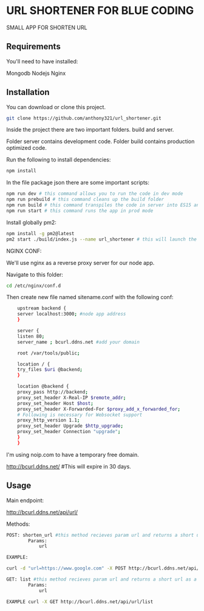# URL SHORTENER FOR BLUE CODING

SMALL APP FOR SHORTEN URL

## Requirements

You'll need to have installed:

Mongodb
Nodejs
Nginx

## Installation

You can download or clone this project.

```bash
git clone https://github.com/anthony321/url_shortener.git
```

Inside the project there are two important folders. 
build and server.

Folder server contains development code.
Folder build contains production optimized code.

Run the following to install dependencies:

```bash
npm install
```

In the file package json there are some important scripts:

```bash
npm run dev # this command allows you to run the code in dev mode
npm run prebuild # this command cleans up the build folder
npm run build # this command transpiles the code in server into ES15 and place it in the folder build
npm run start # this command runs the app in prod mode
```
Install globally pm2:
```bash
npm install -g pm2@latest
pm2 start ./build/index.js --name url_shortener # this will launch the app as a service
```

NGINX CONF:

We'll use nginx as a reverse proxy server for our node app.

Navigate to this folder:

```bash
cd /etc/nginx/conf.d
```
Then create new file named sitename.conf with the following conf:

```bash
    upstream backend {
    server localhost:3000; #node app address
    }

    server {
    listen 80;
    server_name ; bcurl.ddns.net #add your domain

    root /var/tools/public;

    location / {
    try_files $uri @backend;
    }

    location @backend {
    proxy_pass http://backend;
    proxy_set_header X-Real-IP $remote_addr;
    proxy_set_header Host $host;
    proxy_set_header X-Forwarded-For $proxy_add_x_forwarded_for;
    # Following is necessary for Websocket support
    proxy_http_version 1.1;
    proxy_set_header Upgrade $http_upgrade;
    proxy_set_header Connection "upgrade";
    }
    }
```

I'm using noip.com to have a temporary free domain.

http://bcurl.ddns.net/ #This will expire in 30 days.



## Usage

Main endpoint: 

http://bcurl.ddns.net/api/url/

Methods:

```bash
POST: shorten_url #this method recieves param url and returns a short url as a json format.
        Params: 
            url

EXAMPLE:

curl -d "url=https://www.google.com" -X POST http://bcurl.ddns.net/api/url/shorten
```

```bash
GET: list #this method recieves param url and returns a short url as a json format.
        Params: 
            url

EXAMPLE curl -X GET http://bcurl.ddns.net/api/url/list
```
